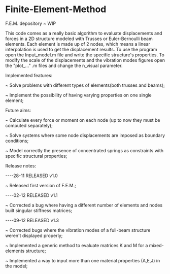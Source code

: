 # Finite-Element-Method
F.E.M. depository ~ WIP

This code comes as a really basic algorithm to evaluate displacements and forces in a 2D structure 
modeled with Trusses or Euler-Bernoulli beam elements. Each element is made up of 2 nodes, which 
means a linear interpolation is used to get the displacement results. To use the program open the 
Input_model.m file and write the specific structure's properties. To modify the scale of the 
displacements and the vibration modes figures open the "plot_..." .m files and change the n_visual 
parameter. 

Implemented features:

~ Solve problems with different types of elements(both trusses and beams);

~ Implement the possibility of having varying properties on one single element;

Future aims:

~ Calculate every force or moment on each node (up to now they must be computed separately);

~ Solve systems where some node displacements are imposed as boundary conditions;

~ Model correctly the presence of concentrated springs as constraints with specific structural properties;

Release notes:

----28-11 RELEASED v1.0

~  Released first version of F.E.M.;

----02-12 RELEASED v1.1

~  Corrected a bug where having a different number of elements and nodes built singular stiffness matrices;

----09-12 RELEASED v1.3 

~ 	Corrected bugs where the vibration modes of a full-beam structure weren't displayed properly;

~ Implemented a generic method to evaluate matrices K and M for a mixed-elements structure;

~ Implemented a way to input more than one material properties (A,E,J) in the model;
 

